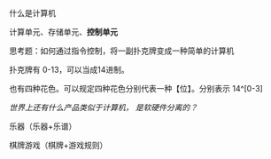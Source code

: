 什么是计算机

计算单元、存储单元、**控制单元**

思考题：如何通过指令控制，将一副扑克牌变成一种简单的计算机

扑克牌有 0-13，可以当成14进制。

也有四种花色。可以规定四种花色分别代表一种【位】。分别表示 14^[0-3] 

*世界上还有什么产品类似于计算机， 是软硬件分离的？*

乐器（乐器+乐谱）

棋牌游戏（棋牌+游戏规则）